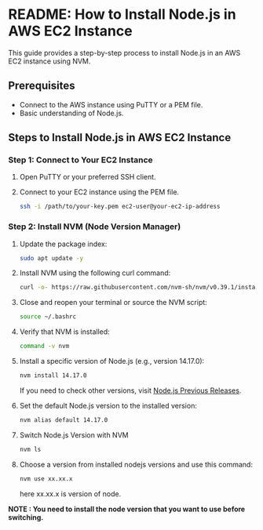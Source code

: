 # README: How to Install Node.js in AWS EC2 Instance

This guide provides a step-by-step process to install Node.js in an AWS EC2 instance using NVM.

## Prerequisites
- Connect to the AWS instance using PuTTY or a PEM file.
- Basic understanding of Node.js.

## Steps to Install Node.js in AWS EC2 Instance

### Step 1: Connect to Your EC2 Instance
1. Open PuTTY or your preferred SSH client.
2. Connect to your EC2 instance using the PEM file.

   ```bash
   ssh -i /path/to/your-key.pem ec2-user@your-ec2-ip-address
    ```

### Step 2: Install NVM (Node Version Manager)
1. Update the package index:

   ```bash
   sudo apt update -y
   ```
2. Install NVM using the following curl command:

   ```bash
   curl -o- https://raw.githubusercontent.com/nvm-sh/nvm/v0.39.1/install.sh | bash
   ```
3. Close and reopen your terminal or source the NVM script:
   ```bash
   source ~/.bashrc
   ```
4. Verify that NVM is installed:
   ```bash
   command -v nvm
   ```
5. Install a specific version of Node.js (e.g., version 14.17.0):
   ```bash
   nvm install 14.17.0
   ```
   If you need to check other versions, visit [Node.js Previous Releases](https://nodejs.org/en/about/previous-releases).
6. Set the default Node.js version to the installed version:
   ```bash
   nvm alias default 14.17.0
   ```
7. Switch Node.js Version with NVM
   ```bash
   nvm ls
   ```
8. Choose a version from installed nodejs versions and use this command:
   ```bash
   nvm use xx.xx.x
   ```
   here xx.xx.x is version of node.

**NOTE : You need to install the node version that you want to use before switching.**

